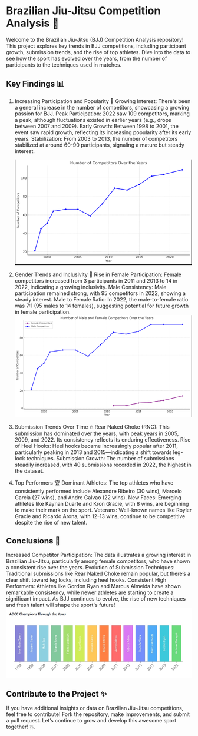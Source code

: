 # Brazilian Jiu-Jitsu Competition Analysis 🥋
Welcome to the Brazilian Jiu-Jitsu (BJJ) Competition Analysis repository! This project explores key trends in BJJ competitions, including participant growth, submission trends, and the rise of top athletes. Dive into the data to see how the sport has evolved over the years, from the number of participants to the techniques used in matches.

## Key Findings 📊
1. Increasing Participation and Popularity 🎉
Growing Interest: There's been a general increase in the number of competitors, showcasing a growing passion for BJJ.
Peak Participation: 2022 saw 109 competitors, marking a peak, although fluctuations existed in earlier years (e.g., drops between 2007 and 2009).
Early Growth: Between 1998 to 2001, the event saw rapid growth, reflecting its increasing popularity after its early years. Stabilization: From 2003 to 2013, the number of competitors stabilized at around 60-90 participants, signaling a mature but steady interest.

    ![Participation](assets/Competitors.png)

2. Gender Trends and Inclusivity 🌸
Rise in Female Participation: Female competitors increased from 3 participants in 2011 and 2013 to 14 in 2022, indicating a growing inclusivity.
Male Consistency: Male participation remained strong, with 95 competitors in 2022, showing a steady interest.
Male to Female Ratio: In 2022, the male-to-female ratio was 7:1 (95 males to 14 females), suggesting potential for future growth in female participation.
![Gender](assets/femalemale_compet.png)

    

3. Submission Trends Over Time 🔥
Rear Naked Choke (RNC): This submission has dominated over the years, with peak years in 2005, 2009, and 2022. Its consistency reflects its enduring effectiveness.
Rise of Heel Hooks: Heel hooks became increasingly popular after 2011, particularly peaking in 2013 and 2015—indicating a shift towards leg-lock techniques.
Submission Growth: The number of submissions steadily increased, with 40 submissions recorded in 2022, the highest in the dataset.
4. Top Performers 🏆
Dominant Athletes: The top athletes who have consistently performed include Alexandre Ribeiro (30 wins), Marcelo Garcia (27 wins), and Andre Galvao (22 wins).
New Faces: Emerging athletes like Kaynan Duarte and Kron Gracie, with 8 wins, are beginning to make their mark on the sport.
Veterans: Well-known names like Royler Gracie and Ricardo Arona, with 12-13 wins, continue to be competitive despite the rise of new talent.
## Conclusions 📝
Increased Competitor Participation: The data illustrates a growing interest in Brazilian Jiu-Jitsu, particularly among female competitors, who have shown a consistent rise over the years.
Evolution of Submission Techniques: Traditional submissions like Rear Naked Choke remain popular, but there’s a clear shift toward leg locks, including heel hooks.
Consistent High Performers: Athletes like Gordon Ryan and Marcus Almeida have shown remarkable consistency, while newer athletes are starting to create a significant impact.
As BJJ continues to evolve, the rise of new techniques and fresh talent will shape the sport's future!
![Champions](assets/adcc2.jpg)
## Contribute to the Project ✨
If you have additional insights or data on Brazilian Jiu-Jitsu competitions, feel free to contribute! Fork the repository, make improvements, and submit a pull request. Let’s continue to grow and develop this awesome sport together! 💥.

